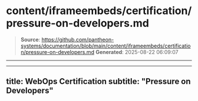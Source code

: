 # content/iframeembeds/certification/pressure-on-developers.md

> **Source**: https://github.com/pantheon-systems/documentation/blob/main/content/iframeembeds/certification/pressure-on-developers.md
> **Generated**: 2025-08-22 06:09:07

---

---
title: WebOps Certification
subtitle: "Pressure on Developers"
---

<Partial file="certification-guide/pressure-on-developers.md" />
